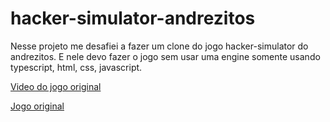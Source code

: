 # hacker-simulator-andrezitos
Nesse projeto me desafiei a fazer um clone do jogo hacker-simulator do andrezitos. E nele devo fazer o jogo sem usar uma engine somente usando typescript, html, css, javascript.

<a href="https://www.youtube.com/watch?v=ObFkTKYL2EI">Video do jogo original</a>

<a href="https://oddgiant.itch.io/hacker-simulator">Jogo original</a>